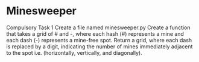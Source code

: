 # Minesweeper

Compulsory Task 1 Create a file named minesweeper.py
Create a function that takes a grid of # and -, where each hash (#) represents a mine and each dash (-) represents a mine-free spot.
Return a grid, where each dash is replaced by a digit, indicating the number of mines immediately adjacent to the spot i.e. (horizontally, vertically, and diagonally).
